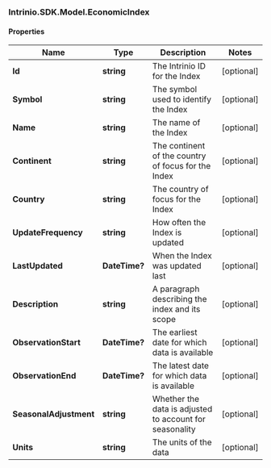 ### Intrinio.SDK.Model.EconomicIndex
#### Properties

Name | Type | Description | Notes
------------ | ------------- | ------------- | -------------
**Id** | **string** | The Intrinio ID for the Index | [optional] 
**Symbol** | **string** | The symbol used to identify the Index | [optional] 
**Name** | **string** | The name of the Index | [optional] 
**Continent** | **string** | The continent of the country of focus for the Index | [optional] 
**Country** | **string** | The country of focus for the Index | [optional] 
**UpdateFrequency** | **string** | How often the Index is updated | [optional] 
**LastUpdated** | **DateTime?** | When the Index was updated last | [optional] 
**Description** | **string** | A paragraph describing the index and its scope | [optional] 
**ObservationStart** | **DateTime?** | The earliest date for which data is available | [optional] 
**ObservationEnd** | **DateTime?** | The latest date for which data is available | [optional] 
**SeasonalAdjustment** | **string** | Whether the data is adjusted to account for seasonality | [optional] 
**Units** | **string** | The units of the data | [optional] 

